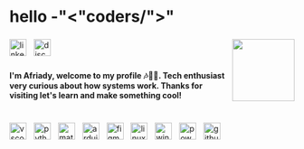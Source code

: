 <h1 align="left">hello -"<"coders/">"</h1>

###

<img align="right" height="110" src="[https://media.giphy.com/media/v1.Y2lkPWVjZjA1ZTQ3NzMwaHN0NHM1c3NvdGN6Zmo2N3JyODhiM3V6NW9mMjV2NTQ2OWF3ZCZlcD12MV9naWZzX3NlYXJjaCZjdD1n/5binPwwhsSZuqmqWUH/giphy.gif](https://media.giphy.com/media/v1.Y2lkPTc5MGI3NjExeGs3MXB1a3c5N2RpaTBrYTdrcnJtMGl2YjBuano4b3ltNmI3enpsNSZlcD12MV9naWZzX3NlYXJjaCZjdD1n/qK2WSgYX1B5CM/giphy.gif)"  />

###

<div align="left">
  <img src="https://img.shields.io/badge/LinkedIn-0A66C2?logo=linkedin&logoColor=white&style=for-the-badge" height="30" alt="linkedin logo"  />
  <img width="5" />
  <img src="https://img.shields.io/badge/Discord-5865F2?logo=discord&logoColor=white&style=for-the-badge" height="30" alt="discord logo"  />
</div>

###

<h4 align="left">I'm Afriady, welcome to my profile 🎶😶‍🌫️. Tech enthusiast very curious about how systems work. Thanks for visiting let's learn and make something cool!</h4>

###

<br clear="both">

<div align="left">
  <img src="https://skillicons.dev/icons?i=vscode" height="30" alt="vscode logo"  />
  <img width="5" />
  <img src="https://skillicons.dev/icons?i=py" height="30" alt="python logo"  />
  <img width="5" />
  <img src="https://skillicons.dev/icons?i=matlab" height="30" alt="matlab logo"  />
  <img width="5" />
  <img src="https://skillicons.dev/icons?i=arduino" height="30" alt="arduino logo"  />
  <img width="5" />
  <img src="https://skillicons.dev/icons?i=figma" height="30" alt="figma logo"  />
  <img width="5" />
  <img src="https://skillicons.dev/icons?i=linux" height="30" alt="linux logo"  />
  <img width="5" />
  <img src="https://cdn.jsdelivr.net/gh/devicons/devicon/icons/windows8/windows8-original.svg" height="30" alt="windows8 logo"  />
  <img width="5" />
  <img src="https://skillicons.dev/icons?i=powershell" height="30" alt="powershell logo"  />
  <img width="5" />
  <img src="https://skillicons.dev/icons?i=github" height="30" alt="github logo"  />
</div>

###
